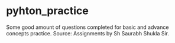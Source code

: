 # pyhton_practice
Some good amount of questions completed for basic and advance concepts practice. 
Source: Assignments by Sh Saurabh Shukla Sir.
